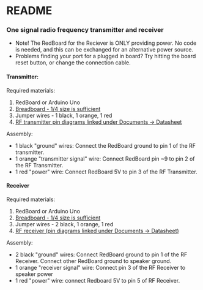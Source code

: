 # README

### One signal radio frequency transmitter and receiver

* Note! The RedBoard for the Reciever is ONLY providing power. No code is needed, and this can be exchanged for an alternative power source.
* Problems finding your port for a plugged in board? Try hitting the board reset button, or change the connection cable.

#### Transmitter:

Required materials:

1. RedBoard or Arduino Uno
1. [Breadboard - 1/4 size is sufficient](https://www.sparkfun.com/products/12002)
1. Jumper wires - 1 black, 1 orange, 1 red
1. [RF transmitter pin diagrams linked under Documents -> Datasheet](https://www.sparkfun.com/products/10534)

Assembly:

* 1 black "ground" wires: Connect the RedBoard ground to pin 1 of the RF transmitter.
* 1 orange "transmitter signal" wire: Connect RedBoard pin ~9 to pin 2 of the RF Transmitter.
* 1 red "power" wire: Connect RedBoard 5V to pin 3 of the RF Transmitter.

#### Receiver

Required materials:

1. RedBoard or Arduino Uno
1. [Breadboard - 1/4 size is sufficient](https://www.sparkfun.com/products/12002)
1. Jumper wires - 2 black, 1 orange, 1 red
1. [RF receiver (pin diagrams linked under Documents -> Datasheet)](https://www.sparkfun.com/products/10532)


Assembly:

* 2 black "ground" wires: Connect RedBoard ground to pin 1 of the RF Receiver. Connect other RedBoard ground to speaker ground.
* 1 orange "receiver signal" wire: Connect pin 3 of the RF Receiver to speaker power
* 1 red "power" wire: connect Redboard 5V to pin 5 of RF Receiver.
